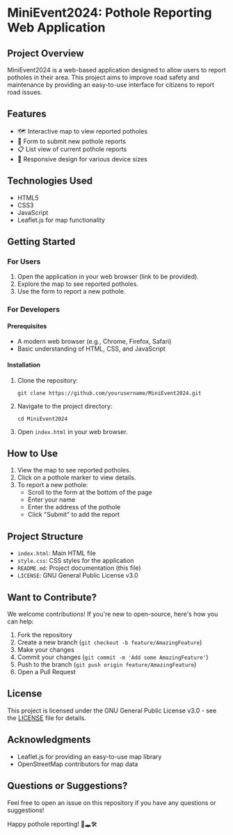 # MiniEvent2024: Pothole Reporting Web Application

## Project Overview

MiniEvent2024 is a web-based application designed to allow users to report potholes in their area. This project aims to improve road safety and maintenance by providing an easy-to-use interface for citizens to report road issues.

## Features

- 🗺️ Interactive map to view reported potholes
- 📝 Form to submit new pothole reports
- 📋 List view of current pothole reports
- 📱 Responsive design for various device sizes

## Technologies Used

- HTML5
- CSS3
- JavaScript
- Leaflet.js for map functionality

## Getting Started

### For Users

1. Open the application in your web browser (link to be provided).
2. Explore the map to see reported potholes.
3. Use the form to report a new pothole.

### For Developers

#### Prerequisites

- A modern web browser (e.g., Chrome, Firefox, Safari)
- Basic understanding of HTML, CSS, and JavaScript

#### Installation

1. Clone the repository:
   ```
   git clone https://github.com/yourusername/MiniEvent2024.git
   ```
2. Navigate to the project directory:
   ```
   cd MiniEvent2024
   ```
3. Open `index.html` in your web browser.

## How to Use

1. View the map to see reported potholes.
2. Click on a pothole marker to view details.
3. To report a new pothole:
   - Scroll to the form at the bottom of the page
   - Enter your name
   - Enter the address of the pothole
   - Click "Submit" to add the report

## Project Structure

- `index.html`: Main HTML file
- `style.css`: CSS styles for the application
- `README.md`: Project documentation (this file)
- `LICENSE`: GNU General Public License v3.0

## Want to Contribute?

We welcome contributions! If you're new to open-source, here's how you can help:

1. Fork the repository
2. Create a new branch (`git checkout -b feature/AmazingFeature`)
3. Make your changes
4. Commit your changes (`git commit -m 'Add some AmazingFeature'`)
5. Push to the branch (`git push origin feature/AmazingFeature`)
6. Open a Pull Request

## License

This project is licensed under the GNU General Public License v3.0 - see the [LICENSE](LICENSE) file for details.

## Acknowledgments

- Leaflet.js for providing an easy-to-use map library
- OpenStreetMap contributors for map data

## Questions or Suggestions?

Feel free to open an issue on this repository if you have any questions or suggestions!

Happy pothole reporting! 🚗🕳️🛠️
